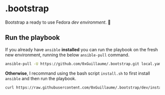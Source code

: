 # .bootstrap

Bootstrap a ready to use Fedora _dev environment_. 🐧​

## Run the playbook

If you already have `ansible` **installed** you can run the playbook on the fresh new environment, running the below `ansible-pull` command.

```bash
ansible-pull -U https://github.com/0xGuillaume/.bootstrap.git local.yaml
```

**Otherwise**, I recommand using the bash script `install.sh` to first install `ansible` and then run the playbook.

```bash
curl https://raw.githubusercontent.com/0xGuillaume/.bootstrap/dev/install.sh | sh
```
